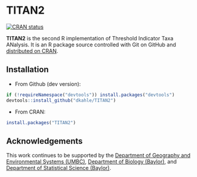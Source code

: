 <!-- README.md is generated from README.Rmd. Please edit that file -->

TITAN2
======

<!-- badges: start -->

[![CRAN
status](https://www.r-pkg.org/badges/version/TITAN2)](https://cran.r-project.org/package=TITAN2)
<!-- badges: end -->

**TITAN2** is the second R implementation of Threshold Indicator Taxa
ANalysis. It is an R package source controlled with Git on GitHub and
[distributed on CRAN](https://cran.r-project.org/package=TITAN2).

Installation
------------

-   From Github (dev version):

``` r
if (!requireNamespace("devtools")) install.packages("devtools")
devtools::install_github("dkahle/TITAN2")
```

-   From CRAN:

``` r
install.packages("TITAN2")
```

Acknowledgements
----------------

This work continues to be supported by the [Department of Geography and
Environmental Systems (UMBC)](https://ges.umbc.edu/), [Department of
Biology (Baylor)](https://www.baylor.edu/biology/), and [Department of
Statistical Science (Baylor)](http://www.baylor.edu/statistics/).
